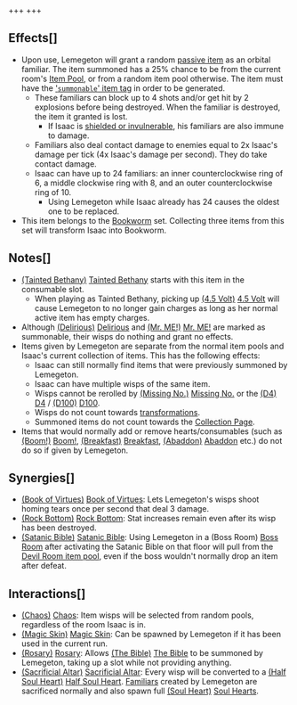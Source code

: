 +++
+++

Effects[]
---------


* Upon use, Lemegeton will grant a random [passive item](/wiki/Passive_item "Passive item") as an orbital familiar. The item summoned has a 25% chance to be from the current room's [Item Pool](/wiki/Item_Pool "Item Pool"), or from a random item pool otherwise. The item must have the ['`summonable`' item tag](/wiki/Item_Tags_summonable "Item Tags summonable") in order to be generated.
	+ These familiars can block up to 4 shots and/or get hit by 2 explosions before being destroyed. When the familiar is destroyed, the item it granted is lost.
		- If Isaac is [shielded or invulnerable](/wiki/Temporary_Buffs "Temporary Buffs"), his familiars are also immune to damage.
	+ Familiars also deal contact damage to enemies equal to 2x Isaac's damage per tick (4x Isaac's damage per second). They do take contact damage.
	+ Isaac can have up to 24 familiars: an inner counterclockwise ring of 6, a middle clockwise ring with 8, and an outer counterclockwise ring of 10.
		- Using Lemegeton while Isaac already has 24 causes the oldest one to be replaced.
* This item belongs to the [Bookworm](/wiki/Bookworm "Bookworm") set. Collecting three items from this set will transform Isaac into Bookworm.


Notes[]
-------


* [(Tainted Bethany)](/wiki/Tainted_Bethany "Tainted Bethany") [Tainted Bethany](/wiki/Tainted_Bethany "Tainted Bethany") starts with this item in the consumable slot.
	+ When playing as Tainted Bethany, picking up [(4.5 Volt)](/wiki/4.5_Volt "4.5 Volt") [4.5 Volt](/wiki/4.5_Volt "4.5 Volt") will cause Lemegeton to no longer gain charges as long as her normal active item has empty charges.
* Although [(Delirious)](/wiki/Delirious "Delirious") [Delirious](/wiki/Delirious "Delirious") and [(Mr. ME!)](/wiki/Mr._ME! "Mr. ME!") [Mr. ME!](/wiki/Mr._ME! "Mr. ME!") are marked as summonable, their wisps do nothing and grant no effects.
* Items given by Lemegeton are separate from the normal item pools and Isaac's current collection of items. This has the following effects:
	+ Isaac can still normally find items that were previously summoned by Lemegeton.
	+ Isaac can have multiple wisps of the same item.
	+ Wisps cannot be rerolled by [(Missing No.)](/wiki/Missing_No. "Missing No.") [Missing No.](/wiki/Missing_No. "Missing No.") or the [(D4)](/wiki/D4 "D4") [D4](/wiki/D4 "D4") / [(D100)](/wiki/D100 "D100") [D100](/wiki/D100 "D100").
	+ Wisps do not count towards [transformations](/wiki/Transformation "Transformation").
	+ Summoned items do not count towards the [Collection Page](/wiki/Collection_Page "Collection Page").
* Items that would normally add or remove hearts/consumables (such as [(Boom!)](/wiki/Boom! "Boom!") [Boom!](/wiki/Boom! "Boom!"), [(Breakfast)](/wiki/Breakfast "Breakfast") [Breakfast](/wiki/Breakfast "Breakfast"), [(Abaddon)](/wiki/Abaddon "Abaddon") [Abaddon](/wiki/Abaddon "Abaddon") etc.) do not do so if given by Lemegeton.


Synergies[]
-----------


* [(Book of Virtues)](/wiki/Book_of_Virtues "Book of Virtues") [Book of Virtues](/wiki/Book_of_Virtues "Book of Virtues"): Lets Lemegeton's wisps shoot homing tears once per second that deal 3 damage.
* [(Rock Bottom)](/wiki/Rock_Bottom "Rock Bottom") [Rock Bottom](/wiki/Rock_Bottom "Rock Bottom"): Stat increases remain even after its wisp has been destroyed.
* [(Satanic Bible)](/wiki/Satanic_Bible "Satanic Bible") [Satanic Bible](/wiki/Satanic_Bible "Satanic Bible"): Using Lemegeton in a (Boss Room) [Boss Room](/wiki/Boss_Room "Boss Room") after activating the Satanic Bible on that floor will pull from the [Devil Room item pool](/wiki/Devil_Room_(Item_Pool) "Devil Room (Item Pool)"), even if the boss wouldn't normally drop an item after defeat.


Interactions[]
--------------


* [(Chaos)](/wiki/Chaos "Chaos") [Chaos](/wiki/Chaos "Chaos"): Item wisps will be selected from random pools, regardless of the room Isaac is in.
* [(Magic Skin)](/wiki/Magic_Skin "Magic Skin") [Magic Skin](/wiki/Magic_Skin "Magic Skin"): Can be spawned by Lemegeton if it has been used in the current run.
* [(Rosary)](/wiki/Rosary "Rosary") [Rosary](/wiki/Rosary "Rosary"): Allows [(The Bible)](/wiki/The_Bible "The Bible") [The Bible](/wiki/The_Bible "The Bible") to be summoned by Lemegeton, taking up a slot while not providing anything.
* [(Sacrificial Altar)](/wiki/Sacrificial_Altar "Sacrificial Altar") [Sacrificial Altar](/wiki/Sacrificial_Altar "Sacrificial Altar"): Every wisp will be converted to a [(Half Soul Heart)](/wiki/Half_Soul_Heart "Half Soul Heart") [Half Soul Heart](/wiki/Half_Soul_Heart "Half Soul Heart"). [Familiars](/wiki/Familiar "Familiar") created by Lemegeton are sacrificed normally and also spawn full [(Soul Heart)](/wiki/Soul_Heart "Soul Heart") [Soul Hearts](/wiki/Soul_Heart "Soul Heart").


